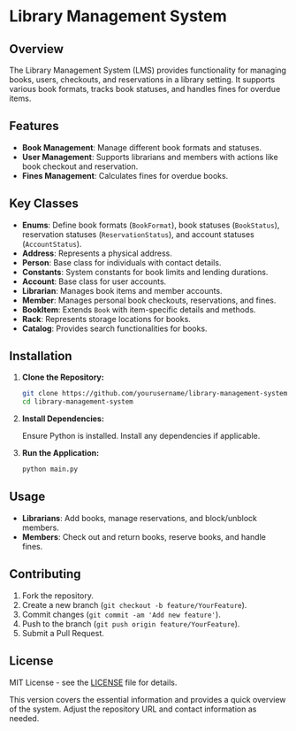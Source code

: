 # Library Management System

## Overview

The Library Management System (LMS) provides functionality for managing books, users, checkouts, and reservations in a library setting. It supports various book formats, tracks book statuses, and handles fines for overdue items.

## Features

- **Book Management**: Manage different book formats and statuses.
- **User Management**: Supports librarians and members with actions like book checkout and reservation.
- **Fines Management**: Calculates fines for overdue books.

## Key Classes

- **Enums**: Define book formats (`BookFormat`), book statuses (`BookStatus`), reservation statuses (`ReservationStatus`), and account statuses (`AccountStatus`).
- **Address**: Represents a physical address.
- **Person**: Base class for individuals with contact details.
- **Constants**: System constants for book limits and lending durations.
- **Account**: Base class for user accounts.
- **Librarian**: Manages book items and member accounts.
- **Member**: Manages personal book checkouts, reservations, and fines.
- **BookItem**: Extends `Book` with item-specific details and methods.
- **Rack**: Represents storage locations for books.
- **Catalog**: Provides search functionalities for books.

## Installation

1. **Clone the Repository:**

    ```bash
    git clone https://github.com/yourusername/library-management-system.git
    cd library-management-system
    ```

2. **Install Dependencies:**

    Ensure Python is installed. Install any dependencies if applicable.

3. **Run the Application:**

    ```bash
    python main.py
    ```

## Usage

- **Librarians**: Add books, manage reservations, and block/unblock members.
- **Members**: Check out and return books, reserve books, and handle fines.

## Contributing

1. Fork the repository.
2. Create a new branch (`git checkout -b feature/YourFeature`).
3. Commit changes (`git commit -am 'Add new feature'`).
4. Push to the branch (`git push origin feature/YourFeature`).
5. Submit a Pull Request.

## License

MIT License - see the [LICENSE](LICENSE) file for details.

This version covers the essential information and provides a quick overview of the system. Adjust the repository URL and contact information as needed.
